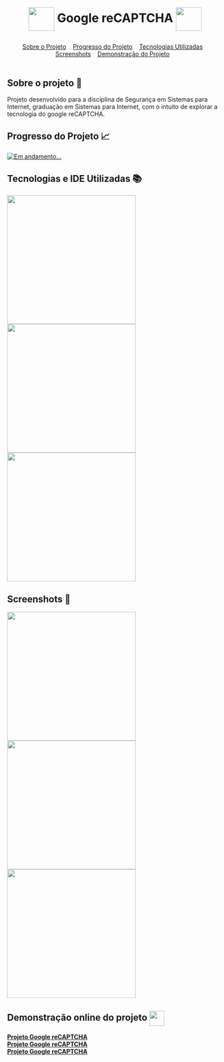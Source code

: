 # <p align=center><img align="center" src="https://i.imgur.com/gRAJQyM.png" height="55" width="60"/> Google reCAPTCHA <img align="center" src="https://i.imgur.com/gRAJQyM.png" height="55" width="60"/></p>

<div id="inicio" align=center>
  <a href="#sobre">Sobre o Projeto</a>&nbsp;&nbsp;&nbsp;
  <a href="#progresso">Progresso do Projeto</a>&nbsp;&nbsp;&nbsp;  
  <a href="#linguagens">Tecnologias Utilizadas</a>&nbsp;&nbsp;&nbsp;
  <a href="#screenshots">Screenshots</a>&nbsp;&nbsp;&nbsp;
  <!--<a href="#autores">Autores</a>&nbsp;&nbsp;&nbsp;-->
  <a href="#demoprojeto">Demonstração do Projeto</a>&nbsp;&nbsp;&nbsp; 
</div><br>

<h2 id="sobre">Sobre o projeto 🔎</h2>
<p>Projeto desenvolvido para a disciplina de Segurança em Sistemas para Internet, graduação em Sistemas para Internet, com o intuito de explorar a tecnologia do google reCAPTCHA. </p>

<h2 id="progresso">Progresso do Projeto 📈</h2>

<a href="#" title="STATUS"><img src="https://img.shields.io/badge/STATUS-Concluído-green?style=for-the-badge" alt="Em andamento..."></a>

<h2 id="linguagens">Tecnologias e IDE Utilizadas 📚</h2>

<div style="display: inline_block">
<!-- LOGOS HTML5 | CSS3 | PHP -->   
<img align="center" src="https://i.imgur.com/YkYv4pe.png" width="300"/>
<!-- LOGO VISUAL STUDIO CODE -->  
<img align="center" src="https://i.imgur.com/mXXAMPF.png" width="300"/> 
<!-- LOGO API GOOGLE reCAPTCHA -->  
<img align="center" src="https://repository-images.githubusercontent.com/24650294/4d804b80-7e39-11e9-82fe-07761d844a8c" width="300"/> 
  
<h2 id="screenshots">Screenshots 📸</h2>

  <!--<b><i>EM BREVE...</i></b>-->

<img align="center" src="https://i.imgur.com/mmx3Aed.png" width="300"/> 
<img align="center" src="https://i.imgur.com/5HPmyBF.png" width="300"/> 
<img align="center" src="https://i.imgur.com/2FSFWVS.png" width="300"/> 

<h2 id="demoprojeto">Demonstração online do projeto <img align="center" src="https://cdn-icons-png.flaticon.com/512/5511/5511365.png" width="35"/></h2>

<a href="http://projetorecaptcha.rf.gd"><b>Projeto Google reCAPTCHA</b></a><br>
<a href="http://projetorecaptcha.rf.gd"><b>Projeto Google reCAPTCHA</b></a><br>
<a href="http://projetorecaptcha.rf.gd"><b>Projeto Google reCAPTCHA</b></a><br>
    
<!-- <h2 id="autores">Autor do Projeto 👨‍💼</h2>
<a href="https://github.com/AhMoutinho/" title="André Moutinho"><img align="center" src="https://i.imgur.com/VN0Vh9S.png" width="25"/> André Moutinho</a> -->  
